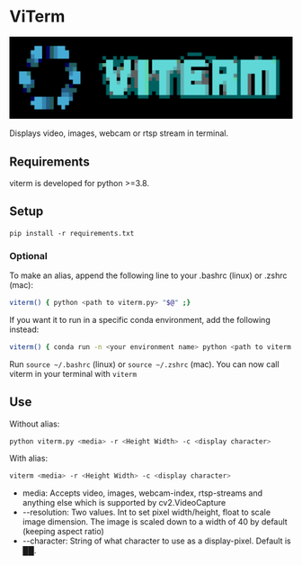 
# ViTerm 
<p align="center">
  <img src="/figures/viterm_logo.png" alt="Viterm logo"/>
</p>

Displays video, images, webcam or rtsp stream in terminal. 

## Requirements
viterm is developed for python >=3.8.

## Setup
```
pip install -r requirements.txt
```

### Optional
To make an alias, append the following line to your .bashrc (linux) or .zshrc (mac):

```bash
viterm() { python <path to viterm.py> "$@" ;}
```

If you want it to run in a specific conda environment, add the following instead:

```bash
viterm() { conda run -n <your environment name> python <path to viterm.py> "$@" ;}
```

Run ```source ~/.bashrc``` (linux) or ```source ~/.zshrc``` (mac). You can now call viterm in your terminal with ```viterm```

## Use
Without alias:
```bash
python viterm.py <media> -r <Height Width> -c <display character> 
```
With alias:
```bash
viterm <media> -r <Height Width> -c <display character> 
```
* media: Accepts video, images, webcam-index, rtsp-streams and anything else which is supported by cv2.VideoCapture
* --resolution: Two values. Int to set pixel width/height, float to scale image dimension. The image is scaled down to a width of 40 by default (keeping aspect ratio)
* --character: String of what character to use as a display-pixel. Default is ██. 
